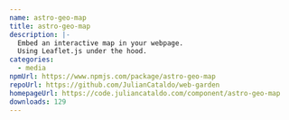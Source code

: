 ```yaml
---
name: astro-geo-map
title: astro-geo-map
description: |-
  Embed an interactive map in your webpage.
  Using Leaflet.js under the hood.
categories:
  - media
npmUrl: https://www.npmjs.com/package/astro-geo-map
repoUrl: https://github.com/JulianCataldo/web-garden
homepageUrl: https://code.juliancataldo.com/component/astro-geo-map
downloads: 129
---
```

